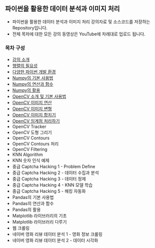 ## 파이썬을 활용한 데이터 분석과 이미지 처리
* 파이썬을 활용한 데이터 분석과 이미지 처리 강의자료 및 소스코드를 저장하는 Repository입니다.
* 전체 목차에 대한 모든 강의 동영상은 YouTube에 차례대로 업로드 됩니다.
### 목차 구성
* [강의 소개](/00.%20강의%20소개/)
* [행렬의 필요성](/01.%20행렬의%20필요성/)
* [다양한 파이썬 개발 환경](/02.%20다양한%20파이썬%20개발%20환경%20소개/)
* [Numpy의 기본 사용법](/03.%20Numpy의%20기본%20사용법/)
* [Numpy의 연산과 함수](/04.%20Numpy의%20연산과%20함수/)
* [Numpy의 활용](/05.%20Numpy의%20활용/)
* [OpenCV 소개 및 기본 사용법](/06.%20OpenCV%20소개%20및%20기본%20사용법/)
* [OpenCV 이미지 연산](/07.%20OpenCV%20이미지%20연산/)
* [OpenCV 이미지 변형](/08.%20OpenCV%20이미지%20변형/)
* [OpenCV 이미지 합치기](/09.%20OpenCV%20이미지%20합치기/)
* [OpenCV 임계점 처리하기](/10.%20OpenCV%20임계점%20처리하기/)
* OpenCV Tracker
* OpenCV 도형 그리기
* OpenCV Contours
* OpenCV Contours 처리
* OpenCV Filtering
* KNN Algorithm
* KNN 숫자 인식 예제
* 중급 Captcha Hacking 1 - Problem Define
* 중급 Captcha Hacking 2 - 데이터 수집과 분석
* 중급 Captcha Hacking 3 - 데이터 정제
* 중급 Captcha Hacking 4 - KNN 모델 학습
* 중급 Captcha Hacking 5 - 해킹 자동화
* Pandas의 기본 사용법
* Pandas의 연산과 함수
* Pandas의 활용
* Matplotlib 라이브러리의 기초
* Matplotlib 라이브러리 다루기
* 웹 크롤링
* 네이버 영화 리뷰 데이터 분석 1 - 영화 정보 크롤링
* 네이버 영화 리뷰 데이터 분석 2 - 데이터 시각화
